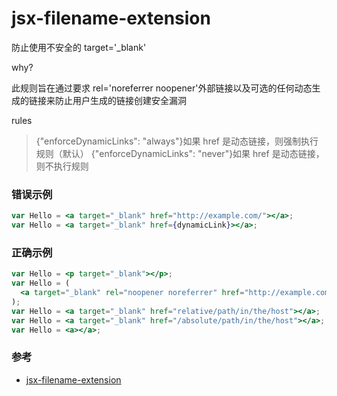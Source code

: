 # jsx-filename-extension

防止使用不安全的 target='\_blank'

why?

此规则旨在通过要求 rel='noreferrer noopener'外部链接以及可选的任何动态生成的链接来防止用户生成的链接创建安全漏洞

rules

> {"enforceDynamicLinks": "always"}如果 href 是动态链接，则强制执行规则（默认）
> {"enforceDynamicLinks": "never"}如果 href 是动态链接，则不执行规则

### 错误示例

```jsx
var Hello = <a target="_blank" href="http://example.com/"></a>;
var Hello = <a target="_blank" href={dynamicLink}></a>;
```

### 正确示例

```jsx
var Hello = <p target="_blank"></p>;
var Hello = (
  <a target="_blank" rel="noopener noreferrer" href="http://example.com"></a>
);
var Hello = <a target="_blank" href="relative/path/in/the/host"></a>;
var Hello = <a target="_blank" href="/absolute/path/in/the/host"></a>;
var Hello = <a></a>;
```

### 参考

- [jsx-filename-extension](https://github.com/jsx-eslint/eslint-plugin-react/blob/c42b624d0fb9ad647583a775ab9751091eec066f/docs/rules/jsx-filename-extension)
